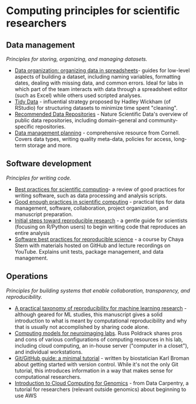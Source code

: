 # Computing principles for scientific researchers 

## Data management
_Principles for storing, organizing, and managing datasets._
- [Data organization: organizing data in spreadsheets](https://kbroman.org/dataorg/)- guides for low-level aspects of building a dataset, including naming variables, formatting dates, dealing with missing data, and common errors. Ideal for labs in which part of the team interacts with data through a spreadsheet editor (such as Excel) while others used scripted analyses.
- [Tidy Data](https://vita.had.co.nz/papers/tidy-data.pdf) - influential strategy proposed by Hadley Wickham (of RStudio) for structuring datasets to minimize time spent "cleaning".
- [Recommended Data Repositories](https://www.nature.com/sdata/policies/repositories#healthsci) - Nature Scientific Data's overview of public data repositories, including domain-general and community-specific repositories.
- [Data management planning](https://data.research.cornell.edu/content/data-management-planning) - comprehensive resource from Cornell. Covers data types, writing quality meta-data, policies for access, long-term storage and more.


## Software development
_Principles for writing code._
- [Best practices for scientific computing](https://journals.plos.org/plosbiology/article?id=10.1371/journal.pbio.1001745#s9)- a review of good practices for writing software, such as data processing and analysis scripts.  
- [Good enough practices in scientific computing](https://journals.plos.org/ploscompbiol/article?id=10.1371/journal.pcbi.1005510#sec001) - practical tips for data management, software, collaboration, project organization, and manuscript preparation.
- [Initial steps toward reproducible research](https://kbroman.org/steps2rr/) - a gentle guide for scientists (focusing on R/Python users) to begin writing code that reproduces an entire analysis
- [Software best practices for reproducible science](https://chayast.github.io/course_website/) - a course by Chaya Stern with materials hosted on GitHub and lecture recordings on YouTube. Explains unit tests, package management, and data management. 


## Operations
_Principles for building systems that enable collaboration, transparency, and reproducibility._
- [A practical taxonomy of reproducibility for machine learning research](https://openreview.net/pdf?id=B1eYYK5QgX) - although geared for ML studies, this manuscript gives a solid introduction to what is meant by computational reproducibility and why that is usually not accomplished by sharing code alone. 
- [Computing models for neuroimaging labs](http://www.russpoldrack.org/2019/12/computing-models-for-neuroimaging-lab.html). Russ Poldrack shares pros and cons of various configurations of computing resources in his lab, including cloud computing, an in-house server ("computer in a closet"), and individual workstations. 
- [Git/GitHub guide: a minimal tutorial](https://kbroman.org/github_tutorial/) - written by biostatician Karl Broman about getting started with version control. While it's not the only Git tutorial, this introduces information in a way that makes sense for computational researchers. 
- [Introduction to Cloud Computing for Genomics](https://datacarpentry.org/cloud-genomics/) - from Data Carpentry, a tutorial for researchers (relevant outside genomics) about beginning to use AWS
